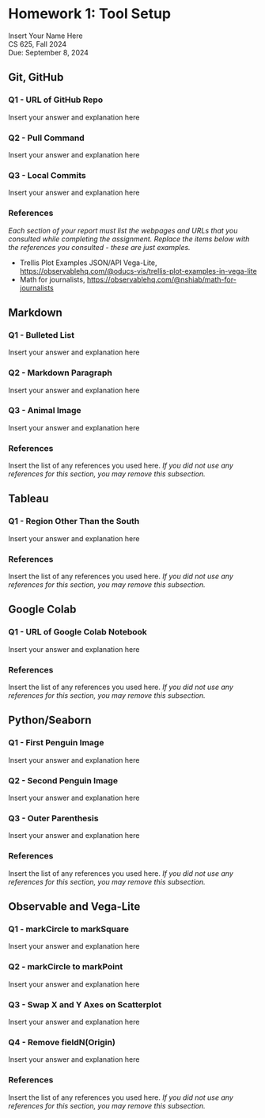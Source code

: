 # Homework 1: Tool Setup

Insert Your Name Here  
CS 625, Fall 2024  
Due: September 8, 2024

## Git, GitHub

### Q1 - URL of GitHub Repo

Insert your answer and explanation here

### Q2 - Pull Command

Insert your answer and explanation here

### Q3 - Local Commits

Insert your answer and explanation here

### References

*Each section of your report must list the webpages and URLs that you consulted while completing the assignment. Replace the items below with the references you consulted - these are just examples.*

* Trellis Plot Examples JSON/API Vega-Lite, <https://observablehq.com/@oducs-vis/trellis-plot-examples-in-vega-lite>
* Math for journalists, <https://observablehq.com/@nshiab/math-for-journalists>

## Markdown

### Q1 - Bulleted List

Insert your answer and explanation here

### Q2 - Markdown Paragraph

Insert your answer and explanation here

### Q3 - Animal Image

Insert your answer and explanation here

### References

Insert the list of any references you used here. *If you did not use any references for this section, you may remove this subsection.*

## Tableau

### Q1 - Region Other Than the South

Insert your answer and explanation here

### References

Insert the list of any references you used here. *If you did not use any references for this section, you may remove this subsection.*

## Google Colab

### Q1 - URL of Google Colab Notebook

Insert your answer and explanation here

### References

Insert the list of any references you used here. *If you did not use any references for this section, you may remove this subsection.*

## Python/Seaborn

### Q1 - First Penguin Image

Insert your answer and explanation here

### Q2 - Second Penguin Image

Insert your answer and explanation here

### Q3 - Outer Parenthesis

Insert your answer and explanation here

### References

Insert the list of any references you used here. *If you did not use any references for this section, you may remove this subsection.*

## Observable and Vega-Lite

### Q1 - markCircle to markSquare

Insert your answer and explanation here

### Q2 - markCircle to markPoint

Insert your answer and explanation here

### Q3 - Swap X and Y Axes on Scatterplot

Insert your answer and explanation here

### Q4 - Remove fieldN(Origin)

Insert your answer and explanation here

### References

Insert the list of any references you used here. *If you did not use any references for this section, you may remove this subsection.*
